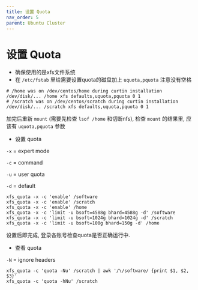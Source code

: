 ```yaml
---
title: 设置 Quota
nav_order: 5
parent: Ubuntu Cluster
---
```



# 设置 Quota


- 确保使用的是xfs文件系统
- 在 `/etc/fstab` 里给需要设置quota的磁盘加上 `uquota,pquota` 注意没有空格

```
# /home was on /dev/centos/home during curtin installation
/dev/disk/... /home xfs defaults,uquota,pquota 0 1
# /scratch was on /dev/centos/scratch during curtin installation
/dev/disk/... /scratch xfs defaults,uquota,pquota 0 1
```

加完后重新 `mount` (需要先检查 `lsof /home` 和切断nfs), 检查 `mount` 的结果里, 应该有 `uquota,pquota` 参数

- 设置 quota

`-x` = expert mode

`-c` = command

`-u` = user quota

`-d` = default

```
xfs_quota -x -c 'enable' /software
xfs_quota -x -c 'enable' /scratch
xfs_quota -x -c 'enable' /home
xfs_quota -x -c 'limit -u bsoft=4588g bhard=4588g -d' /software
xfs_quota -x -c 'limit -u bsoft=1024g bhard=1024g -d' /scratch
xfs_quota -x -c 'limit -u bsoft=100g bhard=150g -d' /home
```

设置后即完成, 登录各账号检查quota是否正确运行中.

- 查看 quota

`-N` = ignore headers

```
xfs_quota -c 'quota -Nu' /scratch | awk '/\/software/ {print $1, $2, $3}'
xfs_quota -c 'quota -hNu' /scratch
```

